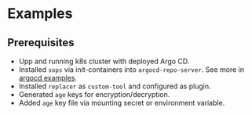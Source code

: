 ﻿# Examples
## Prerequisites
- Upp and running k8s cluster with deployed Argo CD.
- Installed `sops` via init-containers into `argocd-repo-server`. See more in [argocd examples](https://github.com/mmalyska/argocd-secret-replacer/tree/main/examples/argocd).
- Installed `replacer` as `custom-tool` and configured as plugin.
- Generated `age` keys for encryption/decryption.
- Added `age` key file via mounting secret or environment variable.
